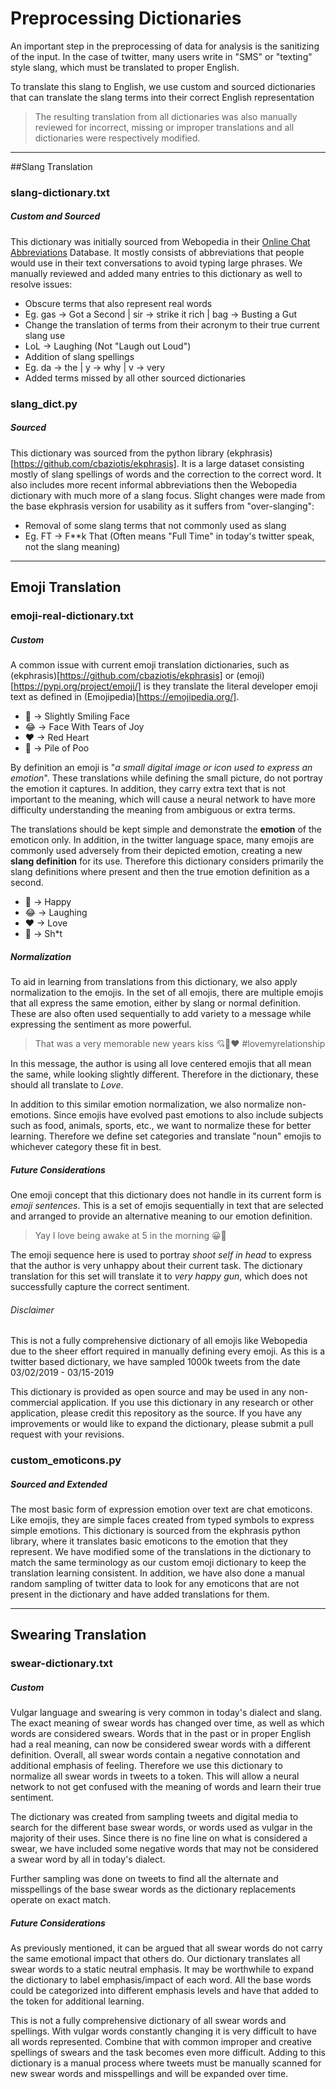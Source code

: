 # Preprocessing Dictionaries

An important step in the preprocessing of data for analysis is the sanitizing of the input. In the case of twitter, many users write in "SMS" or "texting" style slang, which must be translated to proper English.

To translate this slang to English, we use custom and sourced dictionaries that can translate the slang terms into their correct English representation

> The resulting translation from all dictionaries was also manually reviewed for incorrect, missing or improper translations and all dictionaries were respectively modified.

---

##Slang Translation

### slang-dictionary.txt
##### Custom and Sourced

This dictionary was initially sourced from Webopedia in their [Online Chat Abbreviations](https://www.webopedia.com/quick_ref/textmessageabbreviations.asp) Database. It mostly consists of abbreviations that people would use in their text conversations to avoid typing large phrases. We manually reviewed and added many entries to this dictionary as well to resolve issues:

* Obscure terms that also represent real words
 * Eg. gas → Got a Second | sir → strike it rich | bag → Busting a Gut
* Change the translation of terms from their acronym to their true current slang use
 * LoL → Laughing (Not "Laugh out Loud")
* Addition of slang spellings
 * Eg. da → the | y → why | v → very
* Added terms missed by all other sourced dictionaries

### slang_dict.py
##### Sourced

This dictionary was sourced from the python library (ekphrasis)[https://github.com/cbaziotis/ekphrasis]. It is a large dataset consisting mostly of slang spellings of words and the correction to the correct word. It also includes more recent informal abbreviations then the Webopedia dictionary with much more of a slang focus. Slight changes were made from the base ekphrasis version for usability as it suffers from "over-slanging":

* Removal of some slang terms that not commonly used as slang
 * Eg. FT → F**k That (Often means "Full Time" in today's twitter speak, not the slang meaning)

---
 
## Emoji Translation

### emoji-real-dictionary.txt
##### Custom

A common issue with current emoji translation dictionaries, such as (ekphrasis)[https://github.com/cbaziotis/ekphrasis] or (emoji)[https://pypi.org/project/emoji/] is they translate the literal developer emoji text as defined in (Emojipedia)[https://emojipedia.org/].

* 🙂 → Slightly Smiling Face
* 😂 → Face With Tears of Joy
* ❤ → Red Heart
* 💩 → Pile of Poo

By definition an emoji is "*a small digital image or icon used to express an emotion*". These translations while defining the small picture, do not portray the emotion it captures. In addition, they carry extra text that is not important to the meaning, which will cause a neural network to have more difficulty understanding the meaning from ambiguous or extra terms. 

The translations should be kept simple and demonstrate the **emotion** of the emoticon only. In addition, in the twitter language space, many emojis are commonly used adversely from their depicted emotion, creating a new **slang definition** for its use. Therefore this dictionary considers primarily the slang definitions where present and then the true emotion definition as a second.

* 🙂 → Happy
* 😂 → Laughing
* ❤ → Love
* 💩 → Sh*t

##### Normalization

To aid in learning from translations from this dictionary, we also apply normalization to the emojis. In the set of all emojis, there are multiple emojis that all express the same emotion, either by slang or normal definition. These are also often used sequentially to add variety to a message while expressing the sentiment as more powerful.

> That was a very memorable new years kiss 💘💋❤️ #lovemyrelationship

In this message, the author is using all love centered emojis that all mean the same, while looking slightly different. Therefore in the dictionary, these should all translate to *Love*.

In addition to this similar emotion normalization, we also normalize non-emotions. Since emojis have evolved past emotions to also include subjects such as food, animals, sports, etc., we want to normalize these for better learning. Therefore we define set categories and translate "noun" emojis to whichever category these fit in best.

##### Future Considerations

One emoji concept that this dictionary does not handle in its current form is *emoji sentences*. This is a set of emojis sequentially in text that are selected and arranged to provide an alternative meaning to our emotion definition.

> Yay I love being awake at 5 in the morning 😀🔫 

The emoji sequence here is used to portray *shoot self in head* to express that the author is very unhappy about their current task. The dictionary translation for this set will translate it to *very happy gun*, which does not successfully capture the correct sentiment.

###### Disclaimer
This is not a fully comprehensive dictionary of all emojis like Webopedia due to the sheer effort required in manually defining every emoji. As this is a twitter based dictionary, we have sampled 1000k tweets from the date 03/02/2019 - 03/15-2019

This dictionary is provided as open source and may be used in any non-commercial application. If you use this dictionary in any research or other application, please credit this repository as the source. If you have any improvements or would like to expand the dictionary, please submit a pull request with your revisions.

### custom_emoticons.py
##### Sourced and Extended

The most basic form of expression emotion over text are chat emoticons. Like emojis, they are simple faces created from typed symbols to express simple emotions. This dictionary is sourced from the ekphrasis python library, where it translates basic emoticons to the emotion that they represent. We have modified some of the translations in the dictionary to match the same terminology as our custom emoji dictionary to keep the translation learning consistent. In addition, we have also done a manual random sampling of twitter data to look for any emoticons that are not present in the dictionary and have added translations for them.

---

## Swearing Translation

### swear-dictionary.txt
##### Custom

Vulgar language and swearing is very common in today's dialect and slang. The exact meaning of swear words has changed over time, as well as which words are considered swears. Words that in the past or in proper English had a real meaning, can now be considered swear words with a different definition. Overall, all swear words contain a negative connotation and additional emphasis of feeling. Therefore we use this dictionary to normalize all swear words in tweets to a **<swear>** token. This will allow a neural network to not get confused with the meaning of words and learn their true sentiment.

The dictionary was created from sampling tweets and digital media to search for the different base swear words, or words used as vulgar in the majority of their uses. Since there is no fine line on what is considered a swear, we have included some negative words that may not be considered a swear word by all in today's dialect.

Further sampling was done on tweets to find all the alternate and misspellings of the base swear words as the dictionary replacements operate on exact match.

##### Future Considerations

As previously mentioned, it can be argued that all swear words do not carry the same emotional impact that others do. Our dictionary translates all swear words to a static neutral emphasis. It may be worthwhile to expand the dictionary to label emphasis/impact of each word. All the base words could be categorized into different emphasis levels and have that added to the <swear> token for additional learning.

This is not a fully comprehensive dictionary of all swear words and spellings. With vulgar words constantly changing it is very difficult to have all words represented. Combine that with common improper and creative spellings of swears and the task becomes even more difficult. Adding to this dictionary is a manual process where tweets must be manually scanned for new swear words and misspellings and will be expanded over time.